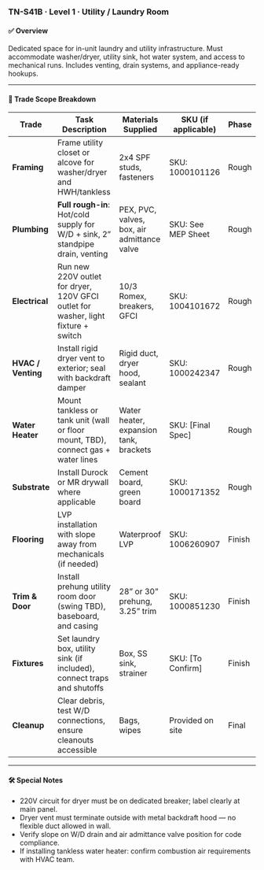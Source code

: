 ### TN-S41B · Level 1 · Utility / Laundry Room

#### ✅ Overview
Dedicated space for in-unit laundry and utility infrastructure. Must accommodate washer/dryer, utility sink, hot water system, and access to mechanical runs. Includes venting, drain systems, and appliance-ready hookups.

---

#### 📐 Trade Scope Breakdown

| Trade            | Task Description                                                                   | Materials Supplied                              | SKU (if applicable)     | Phase     |
|------------------|--------------------------------------------------------------------------------------|--------------------------------------------------|--------------------------|-----------|
| **Framing**      | Frame utility closet or alcove for washer/dryer and HWH/tankless                    | 2x4 SPF studs, fasteners                         | SKU: 1000101126          | Rough     |
| **Plumbing**     | **Full rough-in**: Hot/cold supply for W/D + sink, 2” standpipe drain, venting      | PEX, PVC, valves, box, air admittance valve     | SKU: See MEP Sheet        | Rough     |
| **Electrical**   | Run new 220V outlet for dryer, 120V GFCI outlet for washer, light fixture + switch  | 10/3 Romex, breakers, GFCI                       | SKU: 1004101672          | Rough     |
| **HVAC / Venting**| Install rigid dryer vent to exterior; seal with backdraft damper                   | Rigid duct, dryer hood, sealant                 | SKU: 1000242347          | Rough     |
| **Water Heater** | Mount tankless or tank unit (wall or floor mount, TBD), connect gas + water lines   | Water heater, expansion tank, brackets          | SKU: [Final Spec]         | Rough     |
| **Substrate**    | Install Durock or MR drywall where applicable                                       | Cement board, green board                       | SKU: 1000171352           | Rough     |
| **Flooring**     | LVP installation with slope away from mechanicals (if needed)                       | Waterproof LVP                                  | SKU: 1006260907           | Finish    |
| **Trim & Door**  | Install prehung utility room door (swing TBD), baseboard, and casing                | 28” or 30” prehung, 3.25” trim                  | SKU: 1000851230           | Finish    |
| **Fixtures**     | Set laundry box, utility sink (if included), connect traps and shutoffs             | Box, SS sink, strainer                          | SKU: [To Confirm]         | Finish    |
| **Cleanup**      | Clear debris, test W/D connections, ensure cleanouts accessible                     | Bags, wipes                                     | Provided on site          | Final     |

---

#### 🛠 Special Notes
- 220V circuit for dryer must be on dedicated breaker; label clearly at main panel.
- Dryer vent must terminate outside with metal backdraft hood — no flexible duct allowed in wall.
- Verify slope on W/D drain and air admittance valve position for code compliance.
- If installing tankless water heater: confirm combustion air requirements with HVAC team.

